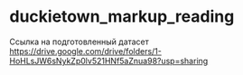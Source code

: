 # duckietown_markup_reading

Ссылка на подготовленный датасет https://drive.google.com/drive/folders/1-HoHLsJW6sNykZp0lv521HNf5aZnua98?usp=sharing
